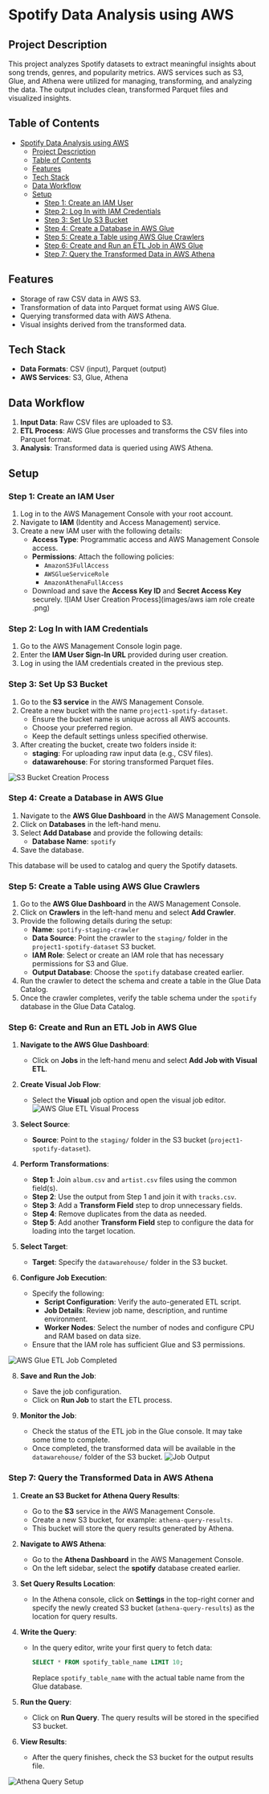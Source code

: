 # Spotify Data Analysis using AWS

## Project Description
This project analyzes Spotify datasets to extract meaningful insights about song trends, genres, and popularity metrics. AWS services such as S3, Glue, and Athena were utilized for managing, transforming, and analyzing the data. The output includes clean, transformed Parquet files and visualized insights.

## Table of Contents
- [Spotify Data Analysis using AWS](#spotify-data-analysis-using-aws)
  - [Project Description](#project-description)
  - [Table of Contents](#table-of-contents)
  - [Features](#features)
  - [Tech Stack](#tech-stack)
  - [Data Workflow](#data-workflow)
  - [Setup](#setup)
    - [Step 1: Create an IAM User](#step-1-create-an-iam-user)
    - [Step 2: Log In with IAM Credentials](#step-2-log-in-with-iam-credentials)
    - [Step 3: Set Up S3 Bucket](#step-3-set-up-s3-bucket)
    - [Step 4: Create a Database in AWS Glue](#step-4-create-a-database-in-aws-glue)
    - [Step 5: Create a Table using AWS Glue Crawlers](#step-5-create-a-table-using-aws-glue-crawlers)
    - [Step 6: Create and Run an ETL Job in AWS Glue](#step-6-create-and-run-an-etl-job-in-aws-glue)
    - [Step 7: Query the Transformed Data in AWS Athena](#step-7-query-the-transformed-data-in-aws-athena)

## Features
- Storage of raw CSV data in AWS S3.
- Transformation of data into Parquet format using AWS Glue.
- Querying transformed data with AWS Athena.
- Visual insights derived from the transformed data.

## Tech Stack
- **Data Formats**: CSV (input), Parquet (output)
- **AWS Services**: S3, Glue, Athena


## Data Workflow
1. **Input Data**: Raw CSV files are uploaded to S3.
2. **ETL Process**: AWS Glue processes and transforms the CSV files into Parquet format.
3. **Analysis**: Transformed data is queried using AWS Athena.


## Setup

### Step 1: Create an IAM User
1. Log in to the AWS Management Console with your root account.
2. Navigate to **IAM** (Identity and Access Management) service.
3. Create a new IAM user with the following details:
   - **Access Type**: Programmatic access and AWS Management Console access.
   - **Permissions**: Attach the following policies:
     - `AmazonS3FullAccess`
     - `AWSGlueServiceRole`
     - `AmazonAthenaFullAccess`
   - Download and save the **Access Key ID** and **Secret Access Key** securely.
![IAM User Creation Process](images/aws iam role create .png)

### Step 2: Log In with IAM Credentials
1. Go to the AWS Management Console login page.
2. Enter the **IAM User Sign-In URL** provided during user creation.
3. Log in using the IAM credentials created in the previous step.


### Step 3: Set Up S3 Bucket

1. Go to the **S3 service** in the AWS Management Console.
2. Create a new bucket with the name `project1-spotify-dataset`.
   - Ensure the bucket name is unique across all AWS accounts.
   - Choose your preferred region.
   - Keep the default settings unless specified otherwise.
3. After creating the bucket, create two folders inside it:
   - **staging**: For uploading raw input data (e.g., CSV files).
   - **datawarehouse**: For storing transformed Parquet files.

![S3 Bucket Creation Process](images/s3_bucket_creation.png)

### Step 4: Create a Database in AWS Glue

1. Navigate to the **AWS Glue Dashboard** in the AWS Management Console.
2. Click on **Databases** in the left-hand menu.
3. Select **Add Database** and provide the following details:
   - **Database Name**: `spotify`
4. Save the database.

This database will be used to catalog and query the Spotify datasets.

### Step 5: Create a Table using AWS Glue Crawlers

1. Go to the **AWS Glue Dashboard** in the AWS Management Console.
2. Click on **Crawlers** in the left-hand menu and select **Add Crawler**.
3. Provide the following details during the setup:
   - **Name**: `spotify-staging-crawler`
   - **Data Source**: Point the crawler to the `staging/` folder in the `project1-spotify-dataset` S3 bucket.
   - **IAM Role**: Select or create an IAM role that has necessary permissions for S3 and Glue.
   - **Output Database**: Choose the `spotify` database created earlier.
4. Run the crawler to detect the schema and create a table in the Glue Data Catalog.
5. Once the crawler completes, verify the table schema under the `spotify` database in the Glue Data Catalog.

### Step 6: Create and Run an ETL Job in AWS Glue

1. **Navigate to the AWS Glue Dashboard**:
   - Click on **Jobs** in the left-hand menu and select **Add Job with Visual ETL**.

2. **Create Visual Job Flow**:
   - Select the **Visual** job option and open the visual job editor.
![AWS Glue ETL Visual Process](images/aws_glue_etl_visual.jpg)

3. **Select Source**:
   - **Source**: Point to the `staging/` folder in the S3 bucket (`project1-spotify-dataset`).
  

4. **Perform Transformations**:
   - **Step 1**: Join `album.csv` and `artist.csv` files using the common field(s).
   - **Step 2**: Use the output from Step 1 and join it with `tracks.csv`.
   - **Step 3**: Add a **Transform Field** step to drop unnecessary fields.
   - **Step 4**: Remove duplicates from the data as needed.
   - **Step 5**: Add another **Transform Field** step to configure the data for loading into the target location.

5. **Select Target**:
     - **Target**: Specify the `datawarehouse/` folder in the S3 bucket.


6. **Configure Job Execution**:
   - Specify the following:
     - **Script Configuration**: Verify the auto-generated ETL script.
     - **Job Details**: Review job name, description, and runtime environment.
     - **Worker Nodes**: Select the number of nodes and configure CPU and RAM based on data size.
   - Ensure that the IAM role has sufficient Glue and S3 permissions.

![AWS Glue ETL Job Completed](images/completed_etl_glue_job.jpg)

8. **Save and Run the Job**:
   - Save the job configuration.
   - Click on **Run Job** to start the ETL process.

9. **Monitor the Job**:
   - Check the status of the ETL job in the Glue console. It may take some time to complete.
   - Once completed, the transformed data will be available in the `datawarehouse/` folder of the S3 bucket.
![Job Output](images/final_output.jpg)


### Step 7: Query the Transformed Data in AWS Athena

1. **Create an S3 Bucket for Athena Query Results**:
   - Go to the **S3** service in the AWS Management Console.
   - Create a new S3 bucket, for example: `athena-query-results`.
   - This bucket will store the query results generated by Athena.

2. **Navigate to AWS Athena**:
   - Go to the **Athena Dashboard** in the AWS Management Console.
   - On the left sidebar, select the **spotify** database created earlier.

3. **Set Query Results Location**:
   - In the Athena console, click on **Settings** in the top-right corner and specify the newly created S3 bucket (`athena-query-results`) as the location for query results.

4. **Write the Query**:
   - In the query editor, write your first query to fetch data:
     ```sql
     SELECT * FROM spotify_table_name LIMIT 10;
     ```
     Replace `spotify_table_name` with the actual table name from the Glue database.

5. **Run the Query**:
   - Click on **Run Query**. The query results will be stored in the specified S3 bucket.

6. **View Results**:
   - After the query finishes, check the S3 bucket for the output results file.

![Athena Query Setup](images/aws_athena_query.jpg)



